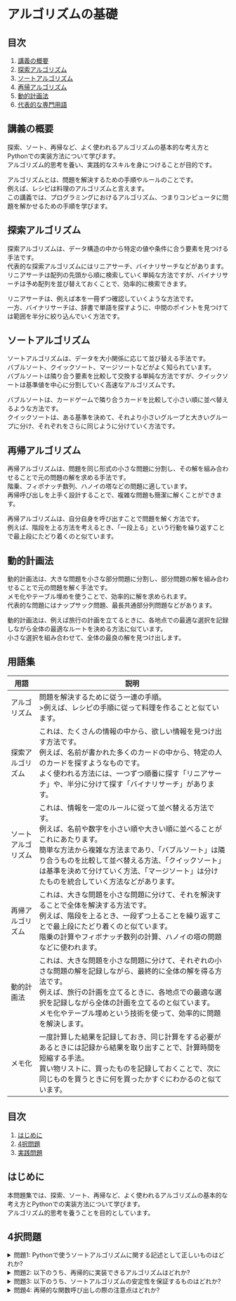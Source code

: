 # アルゴリズムの基礎

## 目次
1. [講義の概要](#introduction)
2. [探索アルゴリズム](#search)
3. [ソートアルゴリズム](#sort)
4. [再帰アルゴリズム](#recursion)
5. [動的計画法](#dynamic_programming)
6. [代表的な専門用語](#terminology)

<a id="introduction"></a>
## 講義の概要
探索、ソート、再帰など、よく使われるアルゴリズムの基本的な考え方とPythonでの実装方法について学びます。  
アルゴリズム的思考を養い、実践的なスキルを身につけることが目的です。

アルゴリズムとは、問題を解決するための手順やルールのことです。  
例えば、レシピは料理のアルゴリズムと言えます。  
この講義では、プログラミングにおけるアルゴリズム、つまりコンピュータに問題を解かせるための手順を学びます。

<a id="search"></a>
## 探索アルゴリズム
探索アルゴリズムは、データ構造の中から特定の値や条件に合う要素を見つける手法です。  
代表的な探索アルゴリズムにはリニアサーチ、バイナリサーチなどがあります。  
リニアサーチは配列の先頭から順に検索していく単純な方法ですが、バイナリサーチは予め配列を並び替えておくことで、効率的に検索できます。

リニアサーチは、例えば本を一冊ずつ確認していくような方法です。  
一方、バイナリサーチは、辞書で単語を探すように、中間のポイントを見つけては範囲を半分に絞り込んでいく方法です。

<a id="sort"></a>
## ソートアルゴリズム
ソートアルゴリズムは、データを大小関係に応じて並び替える手法です。  
バブルソート、クイックソート、マージソートなどがよく知られています。  
バブルソートは隣り合う要素を比較して交換する単純な方法ですが、クイックソートは基準値を中心に分割していく高速なアルゴリズムです。

バブルソートは、カードゲームで隣り合うカードを比較して小さい順に並べ替えるような方法です。  
クイックソートは、ある基準を決めて、それより小さいグループと大きいグループに分け、それぞれをさらに同じように分けていく方法です。

<a id="recursion"></a>
## 再帰アルゴリズム
再帰アルゴリズムは、問題を同じ形式の小さな問題に分割し、その解を組み合わせることで元の問題の解を求める手法です。  
階乗、フィボナッチ数列、ハノイの塔などの問題に適しています。  
再帰呼び出しを上手く設計することで、複雑な問題も簡潔に解くことができます。

再帰アルゴリズムは、自分自身を呼び出すことで問題を解く方法です。  
例えば、階段を上る方法を考えるとき、「一段上る」という行動を繰り返すことで最上段にたどり着くのと似ています。

<a id="dynamic_programming"></a>
## 動的計画法
動的計画法は、大きな問題を小さな部分問題に分割し、部分問題の解を組み合わせることで元の問題を解く手法です。  
メモ化やテーブル埋めを使うことで、効率的に解を求められます。  
代表的な問題にはナップサック問題、最長共通部分列問題などがあります。

動的計画法は、例えば旅行の計画を立てるときに、各地点での最適な選択を記録しながら全体の最適なルートを決める方法に似ています。  
小さな選択を組み合わせて、全体の最良の解を見つけ出します。

<a id="terminology"></a>
## 用語集

| 用語 | 説明 |
| --- | --- |
| アルゴリズム | 問題を解決するために従う一連の手順。<br/>>例えば、レシピの手順に従って料理を作ることと似ています。<br/> |
| 探索アルゴリズム | これは、たくさんの情報の中から、欲しい情報を見つけ出す方法です。<br/>例えば、名前が書かれた多くのカードの中から、特定の人のカードを探すようなものです。<br/>よく使われる方法には、一つずつ順番に探す「リニアサーチ」や、半分に分けて探す「バイナリサーチ」があります。<br/> |
| ソートアルゴリズム | これは、情報を一定のルールに従って並べ替える方法です。<br/>例えば、名前や数字を小さい順や大きい順に並べることがこれにあたります。<br/>簡単な方法から複雑な方法まであり、「バブルソート」は隣り合うものを比較して並べ替える方法、「クイックソート」は基準を決めて分けていく方法、「マージソート」は分けたものを統合していく方法などがあります。<br/> |
| 再帰アルゴリズム | これは、大きな問題を小さな問題に分けて、それを解決することで全体を解決する方法です。<br/>例えば、階段を上るとき、一段ずつ上ることを繰り返すことで最上段にたどり着くのと似ています。<br/>階乗の計算やフィボナッチ数列の計算、ハノイの塔の問題などに使われます。<br/> |
| 動的計画法 | これは、大きな問題を小さな問題に分けて、それぞれの小さな問題の解を記録しながら、最終的に全体の解を得る方法です。<br/>例えば、旅行の計画を立てるときに、各地点での最適な選択を記録しながら全体の計画を立てるのと似ています。<br/>メモ化やテーブル埋めという技術を使って、効率的に問題を解決します。<br/> |
| メモ化 | 一度計算した結果を記録しておき、同じ計算をする必要があるときには記録から結果を取り出すことで、計算時間を短縮する手法。<br/>買い物リストに、買ったものを記録しておくことで、次に同じものを買うときに何を買ったかすぐにわかるのと似ています。<br/> |


<a id="table-of-contents"></a>
## 目次

1. [はじめに](#introduction)
2. [4択問題](#multiple-choice-questions)
3. [実践問題](#practice-problems)

<a id="introduction"></a>
## はじめに

本問題集では、探索、ソート、再帰など、よく使われるアルゴリズムの基本的な考え方とPythonでの実装方法について学びます。  
アルゴリズム的思考を養うことを目的としています。

<a id="multiple-choice-questions"></a>
## 4択問題

<details>
<summary>問題1: Pythonで使うソートアルゴリズムに関する記述として正しいものはどれか?</summary>

- a. Pythonの`sort()`メソッドは、新しいリストを作成して並び替える。
- b. Pythonの組み込み関数`sorted()`は、リスト内の要素を直接並び替える。
- c. `sort()`メソッドと`sorted()`関数は、どちらも元のリストを変更しない。
- d. `sort()`メソッドはリスト内の要素を直接並び替え、`sorted()`関数は新しいリストを作成して並び替える。

<details>
<summary>回答と解説</summary>

回答: d. `sort()`メソッドはリスト内の要素を直接並び替え、`sorted()`関数は新しいリストを作成して並び替える。

Pythonの`sort()`メソッドはリストオブジェクトに対して呼び出され、リスト内の要素をその場で並び替えます。これに対して、組み込み関数の`sorted()`は任意のイテラブルから新しいソートされたリストを生成しますが、元のイテラブルは変更しません。この違いを理解することは、Pythonでのデータ操作において重要です。
</details>
</details>

<details>
<summary>問題2: 以下のうち、再帰的に実装できるアルゴリズムはどれか?</summary>

- a. 線形探索
- b. バブルソート
- c. 挿入ソート
- d. 上記全て

<details>
<summary>回答と解説</summary>

回答: d. 上記全て

線形探索、バブルソート、挿入ソートのいずれも、再帰的に実装することができます。  
再帰は、アルゴリズムの設計において重要な手法の1つです。
</details>
</details>

<details>
<summary>問題3: 以下のうち、ソートアルゴリズムの安定性を保証するものはどれか?</summary>

- a. クイックソート
- b. マージソート
- c. ヒープソート
- d. b, c

<details>
<summary>回答と解説</summary>

回答: d. b, c

マージソートとヒープソートは、ソートの安定性を保証するアルゴリズムです。  
一方、クイックソートは、ソートの安定性を保証しません。  
ソートの安定性は、アルゴリズムの選択に影響を与える重要な性質の1つです。
</details>
</details>

<details>
<summary>問題4: 再帰的な関数呼び出しの際の注意点はどれか?</summary>

- a. 再帰の終了条件を忘れない
- b. 再帰呼び出しの引数を適切に更新する
- c. 関数の呼び出し階層が深くなりすぎないよう気をつける
- d. 上記全て

<details>
<summary>回答と解説</summary>

回答: d. 上記全て

再帰的な関数呼び出しを行う際は、終了条件の設定、引数の更新、呼び出し階層の深さに十分注意する必要があります。